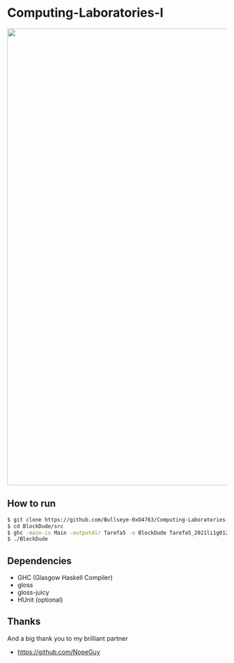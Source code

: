 # Computing-Laboratories-I 

<img align = "center" width = 1050px src = "https://raw.githubusercontent.com/DigoqueDigo/BlockDude/main/src/Resources1/Captura%20de%20ecr%C3%A3%20de%202022-03-05%2000-14-15.png"/>



## How to run

```bash
$ git clone https://github.com/Bullseye-0xD4763/Computing-Laboratories-I
$ cd BlockDude/src
$ ghc -main-is Main -outputdir Tarefa5 -o BlockDude Tarefa5_2021li1g012
$ ./BlockDude
```

## Dependencies

- GHC (Glasgow Haskell Compiler)
- gloss
- gloss-juicy
- HUnit (optional)

## Thanks 

And a big thank you to my brilliant partner 

- https://github.com/NopeGuy
